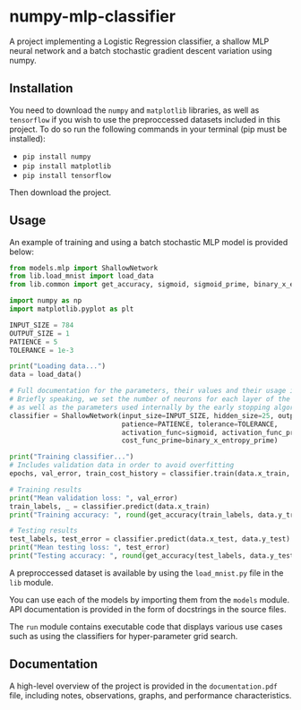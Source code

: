 # numpy-mlp-classifier

A project implementing a Logistic Regression classifier, a shallow MLP neural network and a batch stochastic gradient descent variation
using numpy. 


## Installation

You need to download the `numpy` and `matplotlib` libraries, as well as `tensorflow` if you wish to use the preproccessed datasets 
included in this project. To do so run the following commands in your terminal (pip must be installed):
- `pip install numpy`
- `pip install matplotlib`
- `pip install tensorflow`

Then download the project.


## Usage

An example of training and using a batch stochastic MLP model is provided below:

```py
from models.mlp import ShallowNetwork
from lib.load_mnist import load_data
from lib.common import get_accuracy, sigmoid, sigmoid_prime, binary_x_entropy, binary_x_entropy_prime

import numpy as np
import matplotlib.pyplot as plt

INPUT_SIZE = 784
OUTPUT_SIZE = 1
PATIENCE = 5
TOLERANCE = 1e-3

print("Loading data...")
data = load_data()

# Full documentation for the parameters, their values and their usage is provided in the docstring of the class's constructor.
# Briefly speaking, we set the number of neurons for each layer of the network, the learning rate, the activation and cost functions
# as well as the parameters used internally by the early stopping algorithm.
classifier = ShallowNetwork(input_size=INPUT_SIZE, hidden_size=25, output_size=OUTPUT_SIZE, eta=0.2,
                            patience=PATIENCE, tolerance=TOLERANCE,
                            activation_func=sigmoid, activation_func_prime=sigmoid_prime, cost_func=binary_x_entropy,
                            cost_func_prime=binary_x_entropy_prime)

print("Training classifier...")
# Includes validation data in order to avoid overfitting 
epochs, val_error, train_cost_history = classifier.train(data.x_train, data.y_train, data.x_valid, data.y_valid)

# Training results
print("Mean validation loss: ", val_error)
train_labels, _ = classifier.predict(data.x_train)
print("Training accuracy: ", round(get_accuracy(train_labels, data.y_train), 3))

# Testing results
test_labels, test_error = classifier.predict(data.x_test, data.y_test)
print("Mean testing loss: ", test_error)
print("Testing accuracy: ", round(get_accuracy(test_labels, data.y_test), 3))
```

A preproccessed dataset is available by using the `load_mnist.py` file in the `lib` module.

You can use each of the models by importing them from the `models` module. API documentation is provided in the form of docstrings in the
source files. 

The `run` module contains executable code that displays various use cases such as using the classifiers for hyper-parameter grid search.

## Documentation

A high-level overview of the project is provided in the `documentation.pdf` file, including notes, observations, graphs, and performance
characteristics.
